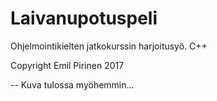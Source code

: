 # Laivanupotuspeli
Ohjelmointikielten jatkokurssin harjoitusyö. C++

Copyright Emil Pirinen 2017

-- Kuva tulossa myöhemmin...